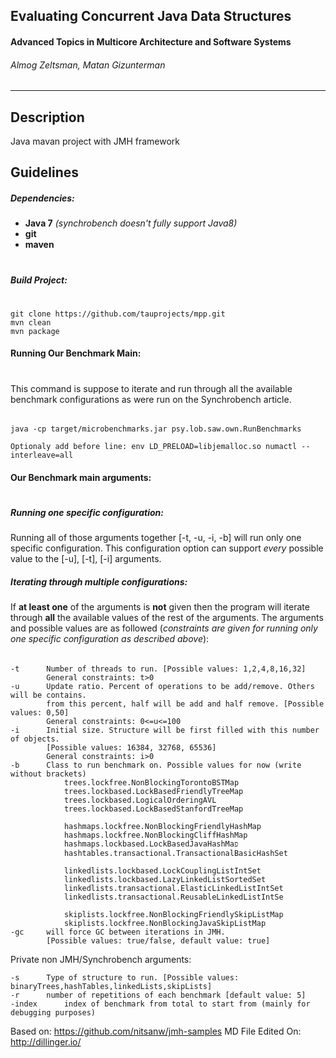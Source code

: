##  Evaluating Concurrent Java Data Structures 
#### Advanced Topics in Multicore Architecture and Software Systems

###### Almog Zeltsman, Matan Gizunterman
_____
## Description
Java mavan project with JMH framework
 
## Guidelines
##### Dependencies:
* **Java 7** *(synchrobench doesn't fully support Java8)*
* **git** 
* **maven**
#
##### Build Project:
#
    git clone https://github.com/tauprojects/mpp.git
    mvn clean
    mvn package


#### Running Our Benchmark Main:
# 
This command is suppose to iterate and run through all the available benchmark configurations
as were run on the Synchrobench article.
###### 
    java -cp target/microbenchmarks.jar psy.lob.saw.own.RunBenchmarks
	
	Optionaly add before line: env LD_PRELOAD=libjemalloc.so numactl --interleave=all

#### Our Benchmark main arguments:
# 
##### Running one specific configuration:
Running all of those arguments together [-t, -u, -i, -b] will run only one specific configuration. 
This configuration option can support _every_ possible value to the [-u], [-t], [-i] arguments.
##### Iterating through multiple configurations:
If **at least one** of the arguments is **not** given then the program will iterate through **all** the available values of the rest of the arguments.
The arguments and possible values are as followed (*constraints are given for running only one specific configuration as described above*):
###### 
    -t 		Number of threads to run. [Possible values: 1,2,4,8,16,32]
			General constraints: t>0
	-u 		Update ratio. Percent of operations to be add/remove. Others will be contains.
			from this percent, half will be add and half remove. [Possible values: 0,50]
			General constraints: 0<=u<=100
	-i 		Initial size. Structure will be first filled with this number of objects. 
			[Possible values: 16384, 32768, 65536]
			General constraints: i>0
	-b		Class to run benchmark on. Possible values for now (write without brackets)
				trees.lockfree.NonBlockingTorontoBSTMap
				trees.lockbased.LockBasedFriendlyTreeMap
				trees.lockbased.LogicalOrderingAVL
				trees.lockbased.LockBasedStanfordTreeMap
                
				hashmaps.lockfree.NonBlockingFriendlyHashMap
				hashmaps.lockfree.NonBlockingCliffHashMap
				hashmaps.lockbased.LockBasedJavaHashMaפ
				hashtables.transactional.TransactionalBasicHashSet
                
				linkedlists.lockbased.LockCouplingListIntSet
				linkedlists.lockbased.LazyLinkedListSortedSet
				linkedlists.transactional.ElasticLinkedListIntSet
				linkedlists.transactional.ReusableLinkedListIntSe
                
				skiplists.lockfree.NonBlockingFriendlySkipListMap
				skiplists.lockfree.NonBlockingJavaSkipListMap
	-gc		will force GC between iterations in JMH. 
			[Possible values: true/false, default value: true]
	
Private non JMH/Synchrobench arguments:
	
	-s 		Type of structure to run. [Possible values: binaryTrees,hashTables,linkedLists,skipLists]
	-r 		number of repetitions of each benchmark [default value: 5]
	-index		index of benchmark from total to start from (mainly for debugging purposes)

	
Based on: https://github.com/nitsanw/jmh-samples
MD File Edited On: http://dillinger.io/

